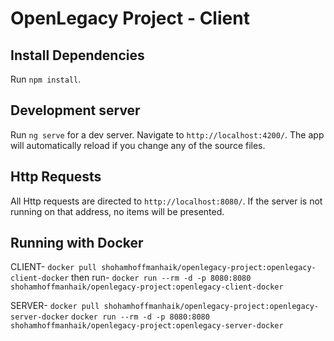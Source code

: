# OpenLegacy Project - Client

## Install Dependencies

Run `npm install`.

## Development server

Run `ng serve` for a dev server. Navigate to `http://localhost:4200/`. The app will automatically reload if you change any of the source files.

## Http Requests

All Http requests are directed to `http://localhost:8080/`. If the server is not running on that address, no items will be presented.

## Running with Docker

CLIENT-
`docker pull shohamhoffmanhaik/openlegacy-project:openlegacy-client-docker` then run-
`docker run --rm -d -p 8080:8080 shohamhoffmanhaik/openlegacy-project:openlegacy-client-docker`

SERVER-
`docker pull shohamhoffmanhaik/openlegacy-project:openlegacy-server-docker`
`docker run --rm -d -p 8080:8080 shohamhoffmanhaik/openlegacy-project:openlegacy-server-docker`
